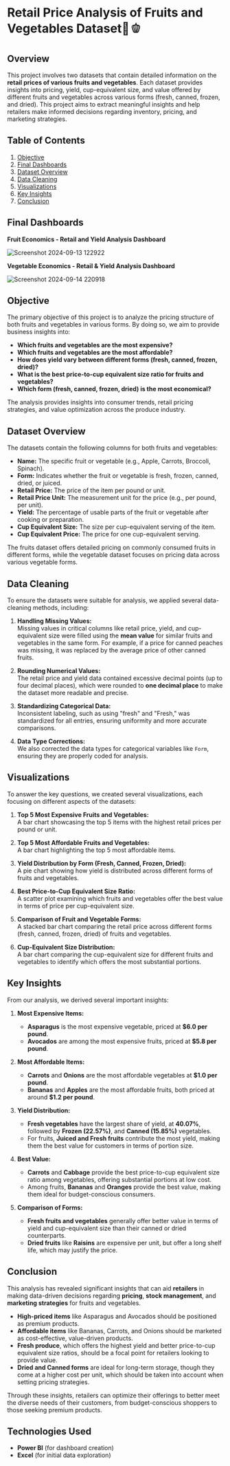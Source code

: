 # Retail Price Analysis of Fruits and Vegetables Dataset🥦🫑

## Overview

This project involves two datasets that contain detailed information on the **retail prices of various fruits and vegetables**. Each dataset provides insights into pricing, yield, cup-equivalent size, and value offered by different fruits and vegetables across various forms (fresh, canned, frozen, and dried). This project aims to extract meaningful insights and help retailers make informed decisions regarding inventory, pricing, and marketing strategies.

## Table of Contents

1. [Objective](#objective)
2. [Final Dashboards](#final-dashbaords) 
3. [Dataset Overview](#dataset-overview)
4. [Data Cleaning](#data-cleaning)
5. [Visualizations](#visualizations)
6. [Key Insights](#key-insights)
7. [Conclusion](#conclusion)

## Final Dashboards

**Fruit Economics - Retail and Yield Analysis Dashboard**

![Screenshot 2024-09-13 122922](https://github.com/user-attachments/assets/6f3684aa-ba5a-48a2-b5d8-9fce3176592e)

**Vegetable Economics - Retail & Yield Analysis Dashboard**

![Screenshot 2024-09-14 220918](https://github.com/user-attachments/assets/f2cbd484-c94e-4082-85ae-3610f0441bef)


## Objective

The primary objective of this project is to analyze the pricing structure of both fruits and vegetables in various forms. By doing so, we aim to provide business insights into:

- **Which fruits and vegetables are the most expensive?**
- **Which fruits and vegetables are the most affordable?**
- **How does yield vary between different forms (fresh, canned, frozen, dried)?**
- **What is the best price-to-cup equivalent size ratio for fruits and vegetables?**
- **Which form (fresh, canned, frozen, dried) is the most economical?**

The analysis provides insights into consumer trends, retail pricing strategies, and value optimization across the produce industry.

## Dataset Overview

The datasets contain the following columns for both fruits and vegetables:

- **Name:** The specific fruit or vegetable (e.g., Apple, Carrots, Broccoli, Spinach).
- **Form:** Indicates whether the fruit or vegetable is fresh, frozen, canned, dried, or juiced.
- **Retail Price:** The price of the item per pound or unit.
- **Retail Price Unit:** The measurement unit for the price (e.g., per pound, per unit).
- **Yield:** The percentage of usable parts of the fruit or vegetable after cooking or preparation.
- **Cup Equivalent Size:** The size per cup-equivalent serving of the item.
- **Cup Equivalent Price:** The price for one cup-equivalent serving.

The fruits dataset offers detailed pricing on commonly consumed fruits in different forms, while the vegetable dataset focuses on pricing data across various vegetable forms.

## Data Cleaning

To ensure the datasets were suitable for analysis, we applied several data-cleaning methods, including:

1. **Handling Missing Values:**  
   Missing values in critical columns like retail price, yield, and cup-equivalent size were filled using the **mean value** for similar fruits and vegetables in the same form. For example, if a price for canned peaches was missing, it was replaced by the average price of other canned fruits.

2. **Rounding Numerical Values:**  
   The retail price and yield data contained excessive decimal points (up to four decimal places), which were rounded to **one decimal place** to make the dataset more readable and precise.

3. **Standardizing Categorical Data:**  
   Inconsistent labeling, such as using "fresh" and "Fresh," was standardized for all entries, ensuring uniformity and more accurate comparisons.

4. **Data Type Corrections:**  
   We also corrected the data types for categorical variables like `Form`, ensuring they are properly coded for analysis.

## Visualizations

To answer the key questions, we created several visualizations, each focusing on different aspects of the datasets:

1. **Top 5 Most Expensive Fruits and Vegetables:**  
   A bar chart showcasing the top 5 items with the highest retail prices per pound or unit.

2. **Top 5 Most Affordable Fruits and Vegetables:**  
   A bar chart highlighting the top 5 most affordable items.

3. **Yield Distribution by Form (Fresh, Canned, Frozen, Dried):**  
   A pie chart showing how yield is distributed across different forms of fruits and vegetables.

4. **Best Price-to-Cup Equivalent Size Ratio:**  
   A scatter plot examining which fruits and vegetables offer the best value in terms of price per cup-equivalent size.

5. **Comparison of Fruit and Vegetable Forms:**  
   A stacked bar chart comparing the retail price across different forms (fresh, canned, frozen, dried) of fruits and vegetables.

6. **Cup-Equivalent Size Distribution:**  
   A bar chart comparing the cup-equivalent size for different fruits and vegetables to identify which offers the most substantial portions.

## Key Insights

From our analysis, we derived several important insights:

1. **Most Expensive Items:**  
   - **Asparagus** is the most expensive vegetable, priced at **$6.0 per pound**.
   - **Avocados** are among the most expensive fruits, priced at **$5.8 per pound**.

2. **Most Affordable Items:**  
   - **Carrots** and **Onions** are the most affordable vegetables at **$1.0 per pound**.
   - **Bananas** and **Apples** are the most affordable fruits, both priced at around **$1.2 per pound**.

3. **Yield Distribution:**  
   - **Fresh vegetables** have the largest share of yield, at **40.07%**, followed by **Frozen (22.57%)**, and **Canned (15.85%)** vegetables.
   - For fruits, **Juiced and Fresh fruits** contribute the most yield, making them the best value for customers in terms of portion size.

4. **Best Value:**  
   - **Carrots** and **Cabbage** provide the best price-to-cup equivalent size ratio among vegetables, offering substantial portions at low cost.
   - Among fruits, **Bananas** and **Oranges** provide the best value, making them ideal for budget-conscious consumers.

5. **Comparison of Forms:**  
   - **Fresh fruits and vegetables** generally offer better value in terms of yield and cup-equivalent size than their canned or dried counterparts.  
   - **Dried fruits** like **Raisins** are expensive per unit, but offer a long shelf life, which may justify the price.

## Conclusion

This analysis has revealed significant insights that can aid **retailers** in making data-driven decisions regarding **pricing**, **stock management**, and **marketing strategies** for fruits and vegetables.

- **High-priced items** like Asparagus and Avocados should be positioned as premium products.
- **Affordable items** like Bananas, Carrots, and Onions should be marketed as cost-effective, value-driven products.
- **Fresh produce**, which offers the highest yield and better price-to-cup equivalent size ratios, should be a focal point for retailers looking to provide value.
- **Dried and Canned forms** are ideal for long-term storage, though they come at a higher cost per unit, which should be taken into account when setting pricing strategies.

Through these insights, retailers can optimize their offerings to better meet the diverse needs of their customers, from budget-conscious shoppers to those seeking premium products.

## Technologies Used

- **Power BI** (for dashboard creation)
- **Excel** (for initial data exploration)


